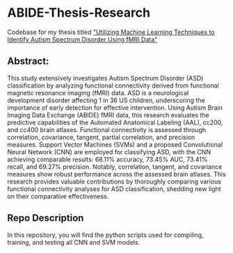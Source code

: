 # ABIDE-Thesis-Research
Codebase for my thesis titled ["Utilizing Machine Learning Techniques to Identify Autism Spectrum Disorder Using fMRI Data"](https://www.proquest.com/docview/2900856024?sourcetype=Dissertations%20&%20Theses)

## Abstract:
This study extensively investigates Autism Spectrum Disorder (ASD) classification by
analyzing functional connectivity derived from functional magnetic resonance imaging
(fMRI) data. ASD is a neurological development disorder affecting 1 in 36 US children,
underscoring the importance of early detection for effective intervention. Using Autism
Brain Imaging Data Exchange (ABIDE) fMRI data, this research evaluates the predictive
capabilities of the Automated Anatomical Labeling (AAL), cc200, and cc400 brain atlases. Functional connectivity is assessed through correlation, covariance, tangent, partial
correlation, and precision measures. Support Vector Machines (SVMs) and a proposed
Convolutional Neural Network (CNN) are employed for classifying ASD, with the CNN
achieving comparable results: 68.11% accuracy, 73.45% AUC, 73.41% recall, and 69.27%
precision. Notably, correlation, tangent, and covariance measures show robust performance
across the assessed brain atlases. This research provides valuable contributions by thoroughly comparing various functional connectivity analyses for ASD classification, shedding
new light on their comparative effectiveness.

## Repo Description
In this repository, you will find the python scripts used for compiling, training, and testing all CNN and SVM models. 
